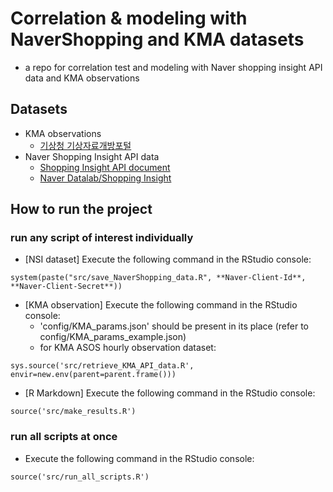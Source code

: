 # Correlation & modeling with NaverShopping and KMA datasets
- a repo for correlation test and modeling with Naver shopping insight API data and KMA observations

## Datasets
- KMA observations
  - [기상청 기상자료개방포털](https://data.kma.go.kr/)
- Naver Shopping Insight API data
  - [Shopping Insight API document](https://developers.naver.com/docs/datalab/shopping/)
  - [Naver Datalab/Shopping Insight](https://datalab.naver.com/shoppingInsight/sCategory.naver)

## How to run the project
### run any script of interest individually
- [NSI dataset] Execute the following command in the RStudio console:
```
system(paste("src/save_NaverShopping_data.R", **Naver-Client-Id**, **Naver-Client-Secret**))
```
- [KMA observation] Execute the following command in the RStudio console:
  - 'config/KMA_params.json' should be present in its place (refer to config/KMA_params_example.json)
  - for KMA ASOS hourly observation dataset:
```
sys.source('src/retrieve_KMA_API_data.R', envir=new.env(parent=parent.frame()))
```
- [R Markdown] Execute the following command in the RStudio console:
```
source('src/make_results.R')
```
### run all scripts at once
- Execute the following command in the RStudio console:
```
source('src/run_all_scripts.R')
```
